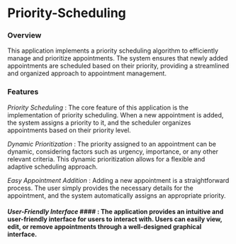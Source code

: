 #     Priority-Scheduling

###     Overview
This application implements a priority scheduling algorithm to efficiently manage and prioritize appointments. The system ensures that newly added appointments are scheduled         based on their priority, providing a streamlined and organized approach to appointment management.

###     Features
*Priority Scheduling* : The core feature of this application is the implementation of priority scheduling. When a new appointment is added, the system assigns a priority to it, and                           the scheduler organizes appointments based on their priority level.

*Dynamic Prioritization* : The priority assigned to an appointment can be dynamic, considering factors such as urgency, importance, or any other relevant criteria. This dynamic                                  prioritization allows for a flexible and adaptive scheduling approach.

*Easy Appointment Addition* : Adding a new appointment is a straightforward process. The user simply provides the necessary details for the appointment, and the system automatically                                assigns an appropriate priority.

#### *User-Friendly Interface* #### : The application provides an intuitive and user-friendly interface for users to interact with. Users can easily view, edit, or remove appointments through                              a well-designed graphical interface.

